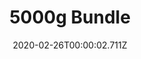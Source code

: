 ---
templateKey: blog-post
featuredpost: false
date: 2020-02-26T00:00:02.711Z
featuredimage: /img/5000g_Bundle.png
title: 5000g Bundle
description: Vault
count: 5000g
reward: Quality Fertilizer (30)
tags:
  - bundle
  - Vault
  - 5000g
---